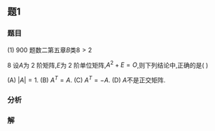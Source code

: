 ## 题1
### 题目
(1) 900 题数二第五章$B$类$8 > 2$

8 设$A$为 2 阶矩阵,$E$为 2 阶单位矩阵,$A^2 + E = O$,则下列结论中,正确的是( )

(A) $|A| = 1$. (B) $A^T = A$. (C) $A^T = -A$. (D) $A$不是正交矩阵.
### 分析

### 解